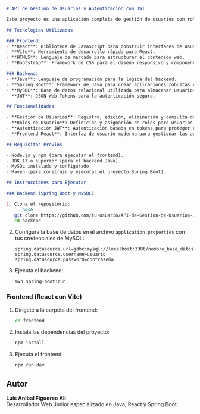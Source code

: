 

```md
# API de Gestión de Usuarios y Autenticación con JWT

Este proyecto es una aplicación completa de gestión de usuarios con roles y autenticación, que incluye un frontend desarrollado con React y Vite, y un backend utilizando Spring Boot, Java y MySQL. La autenticación se realiza mediante JWT (JSON Web Tokens) para garantizar la seguridad.

## Tecnologías Utilizadas

### Frontend:
- **React**: Biblioteca de JavaScript para construir interfaces de usuario.
- **Vite**: Herramienta de desarrollo rápida para React.
- **HTML5**: Lenguaje de marcado para estructurar el contenido web.
- **Bootstrap**: Framework de CSS para el diseño responsivo y componentes UI.

### Backend:
- **Java**: Lenguaje de programación para la lógica del backend.
- **Spring Boot**: Framework de Java para crear aplicaciones robustas y escalables.
- **MySQL**: Base de datos relacional utilizada para almacenar usuarios y roles.
- **JWT**: JSON Web Tokens para la autenticación segura.

## Funcionalidades

- **Gestión de Usuarios**: Registro, edición, eliminación y consulta de usuarios.
- **Roles de Usuario**: Definición y asignación de roles para usuarios.
- **Autenticación JWT**: Autenticación basada en tokens para proteger rutas y recursos.
- **Frontend React**: Interfaz de usuario moderna para gestionar las acciones.

## Requisitos Previos

- Node.js y npm (para ejecutar el frontend).
- JDK 17 o superior (para el backend Java).
- MySQL instalado y configurado.
- Maven (para construir y ejecutar el proyecto Spring Boot).

## Instrucciones para Ejecutar

### Backend (Spring Boot y MySQL)

1. Clona el repositorio:
   ```bash
   git clone https://github.com/tu-usuario/API-de-Gestion-de-Usuarios-JWT.git
   cd backend
   ```

2. Configura la base de datos en el archivo `application.properties` con tus credenciales de MySQL:
   ```properties
   spring.datasource.url=jdbc:mysql://localhost:3306/nombre_base_datos
   spring.datasource.username=usuario
   spring.datasource.password=contraseña
   ```

3. Ejecuta el backend:
   ```bash
   mvn spring-boot:run
   ```

### Frontend (React con Vite)

1. Dirígete a la carpeta del frontend:
   ```bash
   cd frontend
   ```

2. Instala las dependencias del proyecto:
   ```bash
   npm install
   ```

3. Ejecuta el frontend:
   ```bash
   npm run dev
   ```

## Autor

**Luis Anibal Figuereo Ali**  
Desarrollador Web Junior especializado en Java, React y Spring Boot.
```
